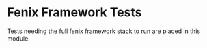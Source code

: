# Fenix Framework Tests

Tests needing the full fenix framework stack to run are placed in this module.

